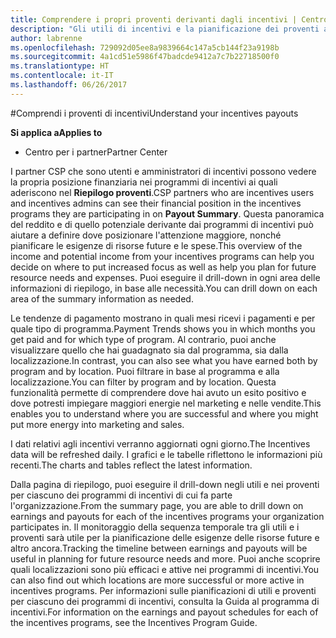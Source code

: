 ```yaml
---
title: Comprendere i propri proventi derivanti dagli incentivi | Centro per i partner
description: "Gli utili di incentivi e la pianificazione dei proventi aiuterà la pianificazione futura."
author: labrenne
ms.openlocfilehash: 729092d05ee8a9839664c147a5cb144f23a9198b
ms.sourcegitcommit: 4a1cd51e5986f47badcde9412a7c7b22718500f0
ms.translationtype: HT
ms.contentlocale: it-IT
ms.lasthandoff: 06/26/2017
---
```

#<a name="understand-your-incentives-payouts"></a><span data-ttu-id="f4910-103">Comprendi i proventi di incentivi</span><span class="sxs-lookup"><span data-stu-id="f4910-103">Understand your incentives payouts</span></span>

**<span data-ttu-id="f4910-104">Si applica a</span><span class="sxs-lookup"><span data-stu-id="f4910-104">Applies to</span></span>**

-  <span data-ttu-id="f4910-105">Centro per i partner</span><span class="sxs-lookup"><span data-stu-id="f4910-105">Partner Center</span></span>


<span data-ttu-id="f4910-106">I partner CSP che sono utenti e amministratori di incentivi possono vedere la propria posizione finanziaria nei programmi di incentivi ai quali aderiscono nel **Riepilogo proventi**.</span><span class="sxs-lookup"><span data-stu-id="f4910-106">CSP partners who are incentives users and incentives admins can see their financial position in the incentives programs they are participating in on **Payout Summary**.</span></span> <span data-ttu-id="f4910-107">Questa panoramica del reddito e di quello potenziale derivante dai programmi di incentivi può aiutare a definire dove posizionare l'attenzione maggiore, nonché pianificare le esigenze di risorse future e le spese.</span><span class="sxs-lookup"><span data-stu-id="f4910-107">This overview of the income and potential income from your incentives programs can help you decide on where to put increased focus as well as help you plan for future resource needs and expenses.</span></span> <span data-ttu-id="f4910-108">Puoi eseguire il drill-down in ogni area delle informazioni di riepilogo, in base alle necessità.</span><span class="sxs-lookup"><span data-stu-id="f4910-108">You can drill down on each area of the summary information as needed.</span></span> 

<span data-ttu-id="f4910-109">Le tendenze di pagamento mostrano in quali mesi ricevi i pagamenti e per quale tipo di programma.</span><span class="sxs-lookup"><span data-stu-id="f4910-109">Payment Trends shows you in which months you get paid and for which type of program.</span></span> <span data-ttu-id="f4910-110">Al contrario, puoi anche visualizzare quello che hai guadagnato sia dal programma, sia dalla localizzazione.</span><span class="sxs-lookup"><span data-stu-id="f4910-110">In contrast, you can also see what you have earned both by program and by location.</span></span> <span data-ttu-id="f4910-111">Puoi filtrare in base al programma e alla localizzazione.</span><span class="sxs-lookup"><span data-stu-id="f4910-111">You can filter by program and by location.</span></span> <span data-ttu-id="f4910-112">Questa funzionalità permette di comprendere dove hai avuto un esito positivo e dove potresti impiegare maggiori energie nel marketing e nelle vendite.</span><span class="sxs-lookup"><span data-stu-id="f4910-112">This enables you to understand where you are successful and where you might put more energy into marketing and sales.</span></span>

<span data-ttu-id="f4910-113">I dati relativi agli incentivi verranno aggiornati ogni giorno.</span><span class="sxs-lookup"><span data-stu-id="f4910-113">The Incentives data will be refreshed daily.</span></span> <span data-ttu-id="f4910-114">I grafici e le tabelle riflettono le informazioni più recenti.</span><span class="sxs-lookup"><span data-stu-id="f4910-114">The charts and tables reflect the latest information.</span></span>

<span data-ttu-id="f4910-115">Dalla pagina di riepilogo, puoi eseguire il drill-down negli utili e nei proventi per ciascuno dei programmi di incentivi di cui fa parte l'organizzazione.</span><span class="sxs-lookup"><span data-stu-id="f4910-115">From the summary page, you are able to drill down on earnings and payouts for each of the incentives programs your organization participates in.</span></span> <span data-ttu-id="f4910-116">Il monitoraggio della sequenza temporale tra gli utili e i proventi sarà utile per la pianificazione delle esigenze delle risorse future e altro ancora.</span><span class="sxs-lookup"><span data-stu-id="f4910-116">Tracking the timeline between earnings and payouts will be useful in planning for future resource needs and more.</span></span> <span data-ttu-id="f4910-117">Puoi anche scoprire quali localizzazioni sono più efficaci e attive nei programmi di incentivi.</span><span class="sxs-lookup"><span data-stu-id="f4910-117">You can also find out which locations are more successful or more active in incentives programs.</span></span> <span data-ttu-id="f4910-118">Per informazioni sulle pianificazioni di utili e proventi per ciascuno dei programmi di incentivi, consulta la Guida al programma di incentivi.</span><span class="sxs-lookup"><span data-stu-id="f4910-118">For information on the earnings and payout schedules for each of the incentives programs, see the Incentives Program Guide.</span></span>



 



